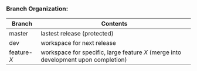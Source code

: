 ### Branch Organization:
| Branch | Contents |
| ------ | ----------- |
| master | lastest release (protected) |
| dev | workspace for next release |
| feature-*X* | workspace for specific, large feature *X* (merge into development upon completion) |
